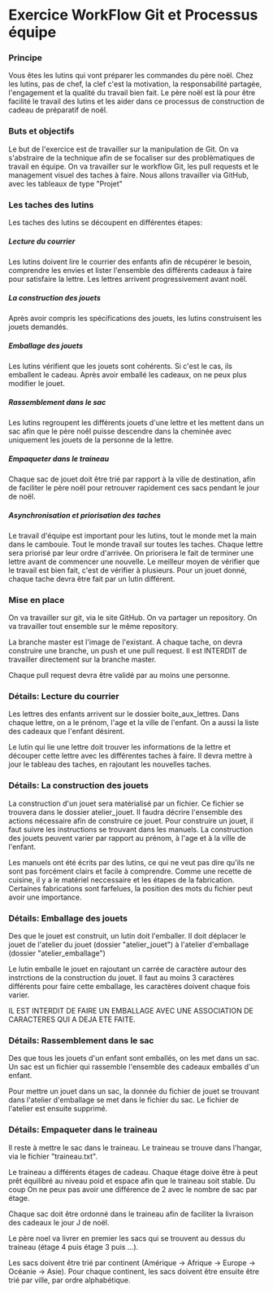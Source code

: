 # Exercice WorkFlow Git et Processus équipe

### Principe

Vous êtes les lutins qui vont préparer les commandes du père noël.
Chez les lutins, pas de chef, la clef c'est la motivation, la responsabilité partagée,
l'engagement et la qualité du travail bien fait.
Le père noël est là pour être facilité le travail des lutins et les aider dans
ce processus de construction de cadeau de préparatif de noël.

### Buts et objectifs

Le but de l'exercice est de travailler sur la manipulation de Git.
On va s'abstraire de la technique afin de se focaliser sur des problèmatiques de
travail en équipe. On va travailler sur le workflow Git, les pull requests et le management
visuel des taches à faire.
Nous allons travailler via GitHub, avec les tableaux de type "Projet"

### Les taches des lutins

Les taches des lutins se découpent en différentes étapes:

##### Lecture du courrier
Les lutins doivent lire le courrier des enfants afin de récupérer le besoin,
comprendre les envies et lister l'ensemble des différents cadeaux à faire
pour satisfaire la lettre. Les lettres arrivent progressivement avant noël.

##### La construction des jouets
Après avoir compris les spécifications des jouets, les lutins construisent les
jouets demandés.

##### Emballage des jouets
Les lutins vérifient que les jouets sont cohérents. Si c'est le cas, ils emballent
le cadeau. Après avoir emballé les cadeaux, on ne peux plus modifier le jouet.

##### Rassemblement dans le sac
Les lutins regroupent les différents jouets d'une lettre et les mettent dans un sac
afin que le père noêl puisse descendre dans la cheminée avec uniquement les jouets
de la personne de la lettre.

##### Empaqueter dans le traineau
Chaque sac de jouet doit être trié par rapport à la ville de destination, afin de faciliter
le père noël pour retrouver rapidement ces sacs pendant le jour de noël.

##### Asynchronisation et priorisation des taches
Le travail d'équipe est important pour les lutins, tout le monde met la main dans le cambouie.
Tout le monde travail sur toutes les taches.
Chaque lettre sera priorisé par leur ordre d'arrivée. On priorisera le fait de terminer une
lettre avant de commencer une nouvelle.
Le meilleur moyen de vérifier que le travail est bien fait, c'est de vérifier à plusieurs.
Pour un jouet donné, chaque tache devra être fait par un lutin différent.

### Mise en place

On va travailler sur git, via le site GitHub. On va partager un repository.
On va travailler tout ensemble sur le même repository.

La branche master est l'image de l'existant.
A chaque tache, on devra construire une branche, un push et une pull request.
Il est INTERDIT de travailler directement sur la branche master.

Chaque pull request devra être validé par au moins une personne.

### Détails: Lecture du courrier

Les lettres des enfants arrivent sur le dossier boite_aux_lettres.
Dans chaque lettre, on a le prénom, l'age et la ville de l'enfant.
On a aussi la liste des cadeaux que l'enfant désirent.

Le lutin qui lie une lettre doit trouver les informations de la lettre
et découper cette lettre avec les différentes taches à faire. Il devra mettre à jour
le tableau des taches, en rajoutant les nouvelles taches.

### Détails: La construction des jouets

La construction d'un jouet sera matérialisé par un fichier. Ce fichier se trouvera dans
le dossier atelier_jouet.
Il faudra décrire l'ensemble des actions nécessaire afin de construire ce jouet.
Pour construire un jouet, il faut suivre les instructions se trouvant dans les manuels.
La construction des jouets peuvent varier par rapport au prénom, à l'age et à la ville
de l'enfant.

Les manuels ont été écrits par des lutins, ce qui ne veut pas dire qu'ils ne sont pas
forcément clairs et facile à comprendre.
Comme une recette de cuisine, il y a le matériel neccessaire et les étapes de la fabrication.
Certaines fabrications sont farfelues, la position des mots du fichier peut avoir
une importance.

### Détails: Emballage des jouets

Des que le jouet est construit, un lutin doit l'emballer. Il doit déplacer le jouet
de l'atelier du jouet (dossier "atelier_jouet") à l'atelier d'emballage
(dossier "atelier_emballage")

Le lutin emballe le jouet en rajoutant un carrée de caractère autour des instrctions
de la construction du jouet. Il faut au moins 3 caractères différents pour faire
cette emballage, les caractères doivent chaque fois varier.

IL EST INTERDIT DE FAIRE UN EMBALLAGE AVEC UNE ASSOCIATION DE CARACTERES QUI A DEJA
ETE FAITE.

### Détails: Rassemblement dans le sac

Des que tous les jouets d'un enfant sont emballés, on les met dans un sac.
Un sac est un fichier qui rassemble l'ensemble des cadeaux emballés d'un enfant.

Pour mettre un jouet dans un sac, la donnée du fichier de jouet se trouvant
dans l'atelier d'emballage se met dans le fichier du sac. Le fichier de l'atelier
est ensuite supprimé.

### Détails: Empaqueter dans le traineau

Il reste à mettre le sac dans le traineau. Le traineau se trouve dans l'hangar, via
le fichier "traineau.txt".

Le traineau a différents étages de cadeau. Chaque étage doive être à peut prêt
équilibré au niveau poid et espace afin que le traineau soit stable. Du coup
On ne peux pas avoir une différence de 2 avec le nombre de sac par étage.

Chaque sac doit être ordonné dans le traineau afin de faciliter la livraison des
cadeaux le jour J de noël.

Le père noel va livrer en premier les sacs qui se trouvent au dessus du traineau
(étage 4 puis étage 3 puis ...).

Les sacs doivent être trié par continent (Amérique -> Afrique -> Europe
-> Océanie -> Asie). Pour chaque continent, les sacs doivent être ensuite être
trié par ville, par ordre alphabétique.







